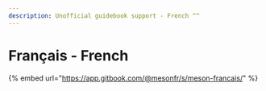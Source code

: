 ```yaml
---
description: Unofficial guidebook support - French ^^
---
```


# Français - French

{% embed url="https://app.gitbook.com/@mesonfr/s/meson-francais/" %}



